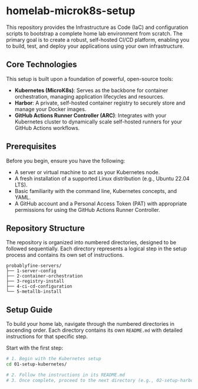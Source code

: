 # homelab-microk8s-setup

This repository provides the Infrastructure as Code (IaC) and configuration scripts to bootstrap a complete home lab environment from scratch. The primary goal is to create a robust, self-hosted CI/CD platform, enabling you to build, test, and deploy your applications using your own infrastructure.

## Core Technologies

This setup is built upon a foundation of powerful, open-source tools:

*   **Kubernetes (MicroK8s)**: Serves as the backbone for container orchestration, managing application lifecycles and resources.
*   **Harbor**: A private, self-hosted container registry to securely store and manage your Docker images.
*   **GitHub Actions Runner Controller (ARC)**: Integrates with your Kubernetes cluster to dynamically scale self-hosted runners for your GitHub Actions workflows.

## Prerequisites

Before you begin, ensure you have the following:

*   A server or virtual machine to act as your Kubernetes node.
*   A fresh installation of a supported Linux distribution (e.g., Ubuntu 22.04 LTS).
*   Basic familiarity with the command line, Kubernetes concepts, and YAML.
*   A GitHub account and a Personal Access Token (PAT) with appropriate permissions for using the GitHub Actions Runner Controller.

## Repository Structure

The repository is organized into numbered directories, designed to be followed sequentially. Each directory represents a logical step in the setup process and contains its own set of instructions. 

```
probablyfine-servers/
├── 1-server-config
├── 2-container-orchestration
├── 3-registry-install
├── 4-ci-cd-configuration
└── 5-metallb-install
```

## Setup Guide

To build your home lab, navigate through the numbered directories in ascending order. Each directory contains its own `README.md` with detailed instructions for that specific step.

Start with the first step:

```bash
# 1. Begin with the Kubernetes setup
cd 01-setup-kubernetes/

# 2. Follow the instructions in its README.md
# 3. Once complete, proceed to the next directory (e.g., 02-setup-harbor/)
```
